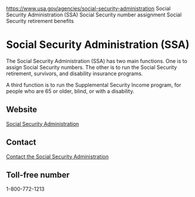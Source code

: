 

https://www.usa.gov/agencies/social-security-administration
Social Security Administration (SSA)
Social Security number assignment
Social Security retirement benefits

Social Security Administration
(SSA)
====================================

The Social Security Administration (SSA) has two main functions. One is to assign Social Security numbers. The other is to run the Social Security retirement, survivors, and disability insurance programs.
  
A third function is to run the Supplemental Security Income program, for people who are 65 or older, blind, or with a disability.

Website
-------

[Social Security Administration](http://www.ssa.gov/)

Contact
-------

[Contact the Social Security Administration](https://www.ssa.gov/agency/contact/)

Toll-free number
----------------

1-800-772-1213
